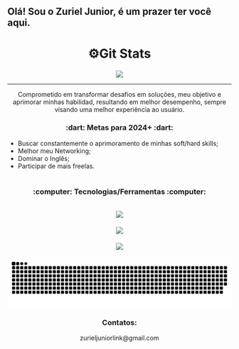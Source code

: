 ## Olá! Sou o Zuriel Junior, é um prazer ter você aqui.

<h1 align="center">⚙Git Stats</h1>

<div align="center">
  <img height=180 align="center" src="https://github-readme-stats.vercel.app/api?username=Zuriel-Junior-U&theme=gotham&show_icons=true" />
</div>

---

<p align="center">Comprometido em transformar desafios em soluções, meu objetivo e aprimorar minhas habilidad, resultando em melhor desempenho, sempre visando uma melhor experiência ao usuário.</p>

<h3 align="center">:dart: Metas para 2024+ :dart:</h3>

- Buscar constantemente o aprimoramento de minhas soft/hard skills;
- Melhor meu Networking;
- Dominar o Inglês;
- Participar de mais freelas.

#

<h3 align="center">:computer: Tecnologias/Ferramentas :computer:</h3>
<p align="center"><br>
  <a href="[https://github.com/luishperna](https://github.com/Zuriel-Junior-U)">
    <img src="https://skillicons.dev/icons?i=py,django,html,css" /><br><br>
    <img src="https://skillicons.dev/icons?i=selenium,linux,postman,vscode" /><br><br>
    <img src="https://skillicons.dev/icons?i=github,git" />
  </a>
</p>

<picture>
  <source media="(prefers-color-scheme: dark)" srcset="https://raw.githubusercontent.com/Zuriel-Junior-U/Zuriel-Junior-U/output/github-contribution-grid-snake-dark.svg">
  <source media="(prefers-color-scheme: light)" srcset="https://raw.githubusercontent.com/Zuriel-Junior-U/Zuriel-Junior-U/output/github-contribution-grid-snake.svg">
  <img alt="github contribution grid snake animation" src="https://raw.githubusercontent.com/Zuriel-Junior-U/Zuriel-Junior-U/output/github-contribution-grid-snake.svg">
</picture>

<h3 align="center">Contatos:</h3>

<p align="center">zurieljuniorlink@gmail.com</p>
          
